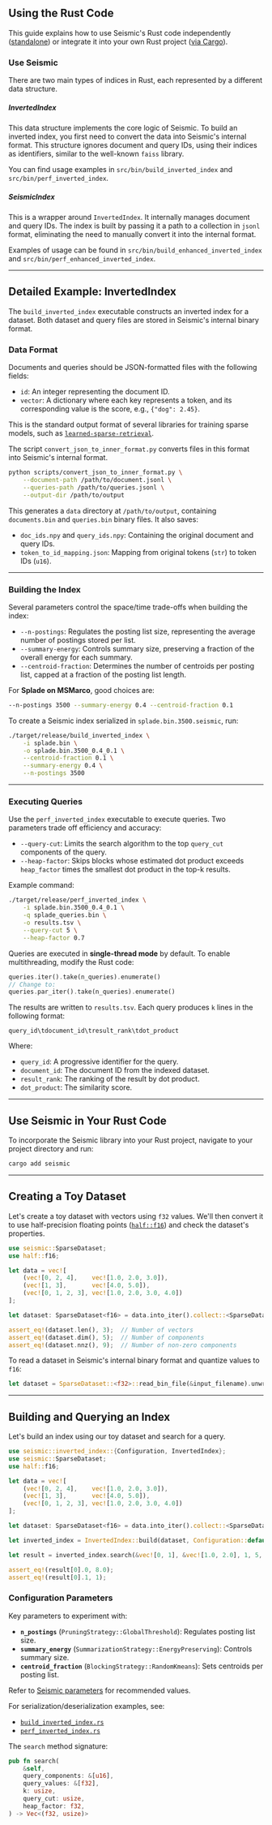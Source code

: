 ## Using the Rust Code

This guide explains how to use Seismic's Rust code independently ([standalone](#itself)) or integrate it into your own Rust project ([via Cargo](#notitsef)).

### <a name="itself"> Use Seismic</a>

There are two main types of indices in Rust, each represented by a different data structure.

##### InvertedIndex
This data structure implements the core logic of Seismic. To build an inverted index, you first need to convert the data into Seismic's internal format. This structure ignores document and query IDs, using their indices as identifiers, similar to the well-known `faiss` library.  

You can find usage examples in `src/bin/build_inverted_index` and `src/bin/perf_inverted_index`.

##### SeismicIndex
This is a wrapper around `InvertedIndex`. It internally manages document and query IDs. The index is built by passing it a path to a collection in `jsonl` format, eliminating the need to manually convert it into the internal format.  

Examples of usage can be found in `src/bin/build_enhanced_inverted_index` and `src/bin/perf_enhanced_inverted_index`.

---

## **Detailed Example: InvertedIndex**
The `build_inverted_index` executable constructs an inverted index for a dataset. Both dataset and query files are stored in Seismic's internal binary format.

### **Data Format**

Documents and queries should be JSON-formatted files with the following fields:

- `id`: An integer representing the document ID.
- `vector`: A dictionary where each key represents a token, and its corresponding value is the score, e.g., `{"dog": 2.45}`.

This is the standard output format of several libraries for training sparse models, such as [`learned-sparse-retrieval`](https://github.com/thongnt99/learned-sparse-retrieval).

The script `convert_json_to_inner_format.py` converts files in this format into Seismic's internal format.

```bash
python scripts/convert_json_to_inner_format.py \
    --document-path /path/to/document.jsonl \
    --queries-path /path/to/queries.jsonl \
    --output-dir /path/to/output 
```

This generates a `data` directory at `/path/to/output`, containing `documents.bin` and `queries.bin` binary files. It also saves:
- `doc_ids.npy` and `query_ids.npy`: Containing the original document and query IDs.
- `token_to_id_mapping.json`: Mapping from original tokens (`str`) to token IDs (`u16`).

---

### **Building the Index**
Several parameters control the space/time trade-offs when building the index:

- `--n-postings`: Regulates the posting list size, representing the average number of postings stored per list.
- `--summary-energy`: Controls summary size, preserving a fraction of the overall energy for each summary.
- `--centroid-fraction`: Determines the number of centroids per posting list, capped at a fraction of the posting list length.

For **Splade on MSMarco**, good choices are:
```bash
--n-postings 3500 --summary-energy 0.4 --centroid-fraction 0.1
```

To create a Seismic index serialized in `splade.bin.3500.seismic`, run:

```bash
./target/release/build_inverted_index \
    -i splade.bin \
    -o splade.bin.3500_0.4_0.1 \
    --centroid-fraction 0.1 \
    --summary-energy 0.4 \
    --n-postings 3500
```

---

### **Executing Queries**
Use the `perf_inverted_index` executable to execute queries. Two parameters trade off efficiency and accuracy:

- `--query-cut`: Limits the search algorithm to the top `query_cut` components of the query.
- `--heap-factor`: Skips blocks whose estimated dot product exceeds `heap_factor` times the smallest dot product in the top-k results.

Example command:

```bash
./target/release/perf_inverted_index \
    -i splade.bin.3500_0.4_0.1 \
    -q splade_queries.bin \
    -o results.tsv \
    --query-cut 5 \
    --heap-factor 0.7
```

Queries are executed in **single-thread mode** by default. To enable multithreading, modify the Rust code:

```rust
queries.iter().take(n_queries).enumerate() 
// Change to:
queries.par_iter().take(n_queries).enumerate()
```

The results are written to `results.tsv`. Each query produces `k` lines in the following format:

```text
query_id\tdocument_id\tresult_rank\tdot_product
```

Where:
- `query_id`: A progressive identifier for the query.
- `document_id`: The document ID from the indexed dataset.
- `result_rank`: The ranking of the result by dot product.
- `dot_product`: The similarity score.

---

## **<a name="notitsef">Use Seismic in Your Rust Code</a>**

To incorporate the Seismic library into your Rust project, navigate to your project directory and run:

```bash
cargo add seismic
```

---

## **Creating a Toy Dataset**
Let's create a toy dataset with vectors using `f32` values. We'll then convert it to use half-precision floating points ([`half::f16`](https://docs.rs/half/latest/half/)) and check the dataset's properties.

```rust
use seismic::SparseDataset;
use half::f16;

let data = vec![
    (vec![0, 2, 4],    vec![1.0, 2.0, 3.0]),
    (vec![1, 3],       vec![4.0, 5.0]),
    (vec![0, 1, 2, 3], vec![1.0, 2.0, 3.0, 4.0])
];

let dataset: SparseDataset<f16> = data.into_iter().collect::<SparseDataset<f32>>().into();

assert_eq!(dataset.len(), 3);  // Number of vectors  
assert_eq!(dataset.dim(), 5);  // Number of components  
assert_eq!(dataset.nnz(), 9);  // Number of non-zero components  
```

To read a dataset in Seismic's internal binary format and quantize values to `f16`:

```rust
let dataset = SparseDataset::<f32>::read_bin_file(&input_filename).unwrap().quantize_f16();
```

---

## **Building and Querying an Index**
Let's build an index using our toy dataset and search for a query.

```rust
use seismic::inverted_index::{Configuration, InvertedIndex};
use seismic::SparseDataset;
use half::f16;

let data = vec![
    (vec![0, 2, 4],    vec![1.0, 2.0, 3.0]),
    (vec![1, 3],       vec![4.0, 5.0]),
    (vec![0, 1, 2, 3], vec![1.0, 2.0, 3.0, 4.0])
];

let dataset: SparseDataset<f16> = data.into_iter().collect::<SparseDataset<f32>>().into();

let inverted_index = InvertedIndex::build(dataset, Configuration::default());

let result = inverted_index.search(&vec![0, 1], &vec![1.0, 2.0], 1, 5, 0.7);

assert_eq!(result[0].0, 8.0);
assert_eq!(result[0].1, 1);
```

### **Configuration Parameters**
Key parameters to experiment with:
- **`n_postings`** (`PruningStrategy::GlobalThreshold`): Regulates posting list size.
- **`summary_energy`** (`SummarizationStrategy::EnergyPreserving`): Controls summary size.
- **`centroid_fraction`** (`BlockingStrategy::RandomKmeans`): Sets centroids per posting list.

Refer to [Seismic parameters](#parameters) for recommended values.

For serialization/deserialization examples, see:
- [`build_inverted_index.rs`](src/bin/build_inverted_index.rs)
- [`perf_inverted_index.rs`](src/bin/perf_inverted_index.rs)

The `search` method signature:

```rust
pub fn search(
    &self,
    query_components: &[u16],
    query_values: &[f32],
    k: usize,
    query_cut: usize,
    heap_factor: f32,
) -> Vec<(f32, usize)>
```
